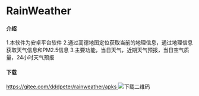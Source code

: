 # RainWeather

#### 介绍
1.本软件为安卓平台软件
2.通过高德地图定位获取当前的地理信息，通过地理信息获取天气信息和PM2.5信息
3.主要功能，当日天气，近期天气预报，当日空气质量，24小时天气预报
#### 下载
[https://gitee.com/dddpeter/rainweather/apks
](https://gitee.com/dddpeter/rainweather/apks)
![下载二维码](https://images.gitee.com/uploads/images/2021/0510/143728_3e57a252_2413.png "屏幕截图.png")